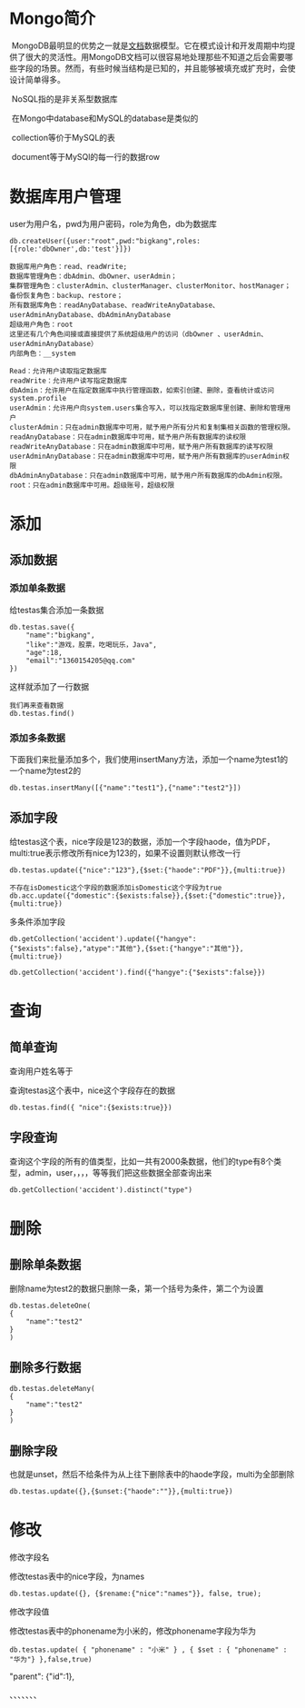 # Mongo简介

​	MongoDB最明显的优势之一就是[文档](https://docs.mongodb.com/manual/core/document/?_ga=2.170372647.668462152.1555152647-1197570158.1502203710)数据模型。它在模式设计和开发周期中均提供了很大的灵活性。用MongoDB文档可以很容易地处理那些不知道之后会需要哪些字段的场景。然而，有些时候当结构是已知的，并且能够被填充或扩充时，会使设计简单得多。 

​	NoSQL指的是非关系型数据库

​	在Mongo中database和MySQL的database是类似的

​	collection等价于MySQL的表

​	document等于MySQl的每一行的数据row

# 数据库用户管理

user为用户名，pwd为用户密码，role为角色，db为数据库

```
db.createUser({user:"root",pwd:"bigkang",roles:[{role:'dbOwner',db:'test'}]})
```

```
数据库用户角色：read、readWrite;
数据库管理角色：dbAdmin、dbOwner、userAdmin；
集群管理角色：clusterAdmin、clusterManager、clusterMonitor、hostManager；
备份恢复角色：backup、restore；
所有数据库角色：readAnyDatabase、readWriteAnyDatabase、userAdminAnyDatabase、dbAdminAnyDatabase
超级用户角色：root  
这里还有几个角色间接或直接提供了系统超级用户的访问（dbOwner 、userAdmin、userAdminAnyDatabase）
内部角色：__system
```

```
Read：允许用户读取指定数据库
readWrite：允许用户读写指定数据库
dbAdmin：允许用户在指定数据库中执行管理函数，如索引创建、删除，查看统计或访问system.profile
userAdmin：允许用户向system.users集合写入，可以找指定数据库里创建、删除和管理用户
clusterAdmin：只在admin数据库中可用，赋予用户所有分片和复制集相关函数的管理权限。
readAnyDatabase：只在admin数据库中可用，赋予用户所有数据库的读权限
readWriteAnyDatabase：只在admin数据库中可用，赋予用户所有数据库的读写权限
userAdminAnyDatabase：只在admin数据库中可用，赋予用户所有数据库的userAdmin权限
dbAdminAnyDatabase：只在admin数据库中可用，赋予用户所有数据库的dbAdmin权限。
root：只在admin数据库中可用。超级账号，超级权限
```

# 添加

## 添加数据

### 添加单条数据

给testas集合添加一条数据

```
db.testas.save({
    "name":"bigkang",
    "like":"游戏，股票，吃喝玩乐，Java",
    "age":18,
    "email":"1360154205@qq.com"
})
```

这样就添加了一行数据

```
我们再来查看数据
db.testas.find()
```

### 添加多条数据

下面我们来批量添加多个，我们使用insertMany方法，添加一个name为test1的一个name为test2的

```
db.testas.insertMany([{"name":"test1"},{"name":"test2"}])
```

## 添加字段

给testas这个表，nice字段是123的数据，添加一个字段haode，值为PDF，multi:true表示修改所有nice为123的，如果不设置则默认修改一行

```
db.testas.update({"nice":"123"},{$set:{"haode":"PDF"}},{multi:true})

不存在isDomestic这个字段的数据添加isDomestic这个字段为true
db.acc.update({"domestic":{$exists:false}},{$set:{"domestic":true}},{multi:true})
```

多条件添加字段

```
db.getCollection('accident').update({"hangye":{"$exists":false},"atype":"其他"},{$set:{"hangye":"其他"}},{multi:true})

db.getCollection('accident').find({"hangye":{"$exists":false}})
```



# 查询

## 简单查询

查询用户姓名等于

查询testas这个表中，nice这个字段存在的数据

```
db.testas.find({ "nice":{$exists:true}})
```

## 字段查询

查询这个字段的所有的值类型，比如一共有2000条数据，他们的type有8个类型，admin，user，，，，等等我们把这些数据全部查询出来

```
db.getCollection('accident').distinct("type")
```



# 删除

## 删除单条数据

删除name为test2的数据只删除一条，第一个括号为条件，第二个为设置

```
db.testas.deleteOne(
{
    "name":"test2"
}
)
```

## 删除多行数据

```
db.testas.deleteMany(
{
    "name":"test2"
}
)
```

## 删除字段

也就是unset，然后不给条件为从上往下删除表中的haode字段，multi为全部删除

```
db.testas.update({},{$unset:{"haode":""}},{multi:true})
```



# 修改

修改字段名

修改testas表中的nice字段，为names

```
db.testas.update({}, {$rename:{"nice":"names"}}, false, true);
```

修改字段值

修改testas表中的phonename为小米的，修改phonename字段为华为

```
db.testas.update( { "phonename" : "小米" } , { $set : { "phonename" : "华为"} },false,true)
```



  "parent": {"id":1},

、、、、、、、



















